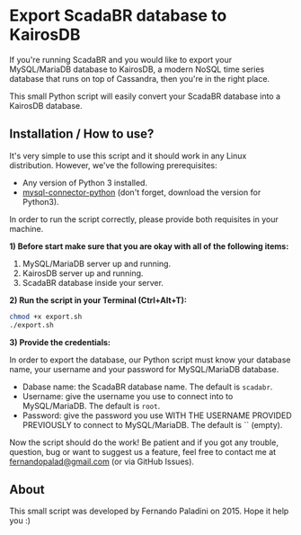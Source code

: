 Export ScadaBR database to KairosDB
=======================

If you're running ScadaBR and you would like to export your MySQL/MariaDB database to KairosDB, a modern NoSQL time series database that runs on top of Cassandra, then you're in the right place.

This small Python script will easily convert your ScadaBR database into a KairosDB database.

Installation / How to use? 
---------------

It's very simple to use this script and it should work in any Linux distribution. However, we've the following prerequisites: 

* Any version of Python 3 installed.
* [mysql-connector-python](https://dev.mysql.com/downloads/connector/python/) (don't forget, download the version for Python3).

In order to run the script correctly, please provide both requisites in your machine.

**1) Before start make sure that you are okay with all of the following items:**

1. MySQL/MariaDB server up and running.
2. KairosDB server up and running.
3. ScadaBR database inside your server.

**2) Run the script in your Terminal (Ctrl+Alt+T):**

```sh
chmod +x export.sh
./export.sh
```

**3) Provide the credentials:**

In order to export the database, our Python script must know your database name, your username and your password for MySQL/MariaDB database.  

- Dabase name: the ScadaBR database name. The default is `scadabr`.
- Username: give the username you use to connect into to MySQL/MariaDB. The default is `root`.
- Password: give the password you use WITH THE USERNAME PROVIDED PREVIOUSLY to connect to MySQL/MariaDB. The default is `` (empty).

Now the script should do the work! Be patient and if you got any trouble, question, bug or want to suggest us a feature, feel free to contact me at fernandopalad@gmail.com (or via GitHub Issues).

About
--------------

This small script was developed by Fernando Paladini on 2015. Hope it help you :) 
